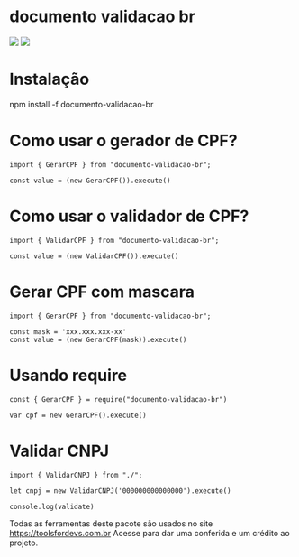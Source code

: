 # documento validacao br

![](https://img.shields.io/cocoapods/l/documento-validacao-br)
![](https://img.shields.io/appveyor/build/marcosguilhermef/documento-validacao-br)

# Instalação

npm install -f documento-validacao-br

# Como usar o gerador de CPF?

~~~
import { GerarCPF } from "documento-validacao-br";

const value = (new GerarCPF()).execute()
~~~


# Como usar o validador de CPF?
~~~
import { ValidarCPF } from "documento-validacao-br";

const value = (new ValidarCPF()).execute()
~~~


# Gerar CPF com mascara

~~~
import { GerarCPF } from "documento-validacao-br";

const mask = 'xxx.xxx.xxx-xx'
const value = (new GerarCPF(mask)).execute()
~~~



# Usando require

~~~
const { GerarCPF } = require("documento-validacao-br")

var cpf = new GerarCPF().execute()

~~~

# Validar CNPJ

~~~
import { ValidarCNPJ } from "./";

let cnpj = new ValidarCNPJ('000000000000000').execute()

console.log(validate)
~~~



Todas as ferramentas deste pacote são usados no site https://toolsfordevs.com.br Acesse para dar uma conferida e um crédito ao projeto.